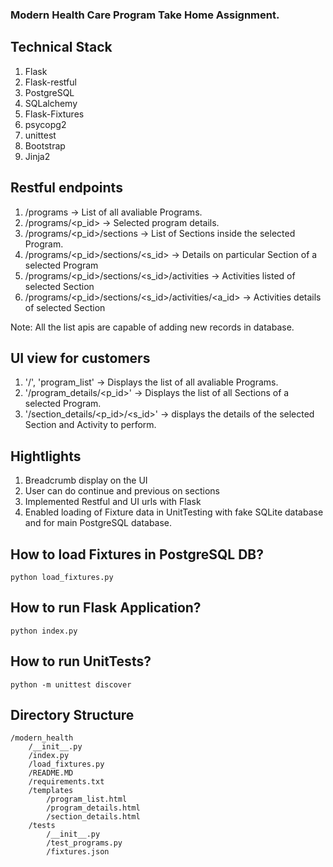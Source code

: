 ### Modern Health Care Program Take Home Assignment.

## Technical Stack
1. Flask
2. Flask-restful
3. PostgreSQL
4. SQLalchemy
5. Flask-Fixtures
6. psycopg2
7. unittest
8. Bootstrap
9. Jinja2


## Restful endpoints

1. /programs -> List of all avaliable Programs.
2. /programs/<p_id> -> Selected program details.
3. /programs/<p_id>/sections -> List of Sections inside the selected Program.
4. /programs/<p_id>/sections/<s_id> -> Details on particular Section of a selected Program
5. /programs/<p_id>/sections/<s_id>/activities -> Activities listed of selected Section
6. /programs/<p_id>/sections/<s_id>/activities/<a_id> -> Activities details of selected Section

Note: All the list apis are capable of adding new records in database.

## UI view for customers

1. '/', 'program_list' -> Displays the list of all avaliable Programs.
2. '/program_details/<p_id>' -> Displays the list of all Sections of a selected Program.
3. '/section_details/<p_id>/<s_id>' -> displays the details of the selected Section and Activity to perform.


## Hightlights

1. Breadcrumb display on the UI
2. User can do continue and previous on sections
3. Implemented Restful and UI urls with Flask
4. Enabled loading of Fixture data in UnitTesting with fake SQLite database and for main PostgreSQL database.

## How to load Fixtures in PostgreSQL DB?

`python load_fixtures.py`

## How to run Flask Application?

`python index.py`

## How to run UnitTests?

`python -m unittest discover`

## Directory Structure
```
/modern_health
    /__init__.py
    /index.py
    /load_fixtures.py
    /README.MD
    /requirements.txt
    /templates
        /program_list.html
        /program_details.html
        /section_details.html
    /tests
        /__init__.py
        /test_programs.py
        /fixtures.json
```

